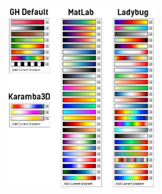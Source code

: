 <img src="https://github.com/lucianoambrosini/Ambrosinus-Toolkit/blob/main/Display_components/XML%20gradient%20libraries/GHGradPalettes_141123.png" width="70%" height="70%">

